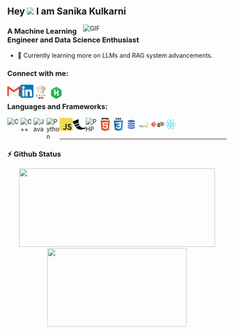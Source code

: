 ## Hey <img src="https://media.giphy.com/media/hvRJCLFzcasrR4ia7z/giphy.gif" width="28"> I am Sanika Kulkarni

<img align="right" width="330px" alt="GIF" src="https://cdn.dribbble.com/users/1848694/screenshots/4452371/dribdesgindeskgif.gif" />

### A Machine Learning Engineer and Data Science Enthusiast

- :brain: Currently learning more on LLMs and RAG system advancements.

### Connect with me:

[<img align="left" alt="Sanika Kulkarni | Gmail" width="30px" src="https://github.com/saniikakulkarni/saniikakulkarni/blob/main/gmail.png" />][Gmail]

[<img align="left" alt="Sanika Kulkarni | LinkedIn" width="30px" src="https://github.com/saniikakulkarni/saniikakulkarni/blob/main/linkedin.png" />][linkedin]

[<img align="left" alt="saniika | codechef" width="34px" src="https://github.com/saniikakulkarni/saniikakulkarni/blob/main/codechef.jpg" />][Codechef]

[<img align="left" alt="sanika_k_goa | Hackerrank" width="37px" src="https://github.com/saniikakulkarni/saniikakulkarni/blob/main/hackerrank.png" />][Hackerrank]

<br />

### Languages and Frameworks:

<img align="left" alt="C" width=30px src="https://raw.githubusercontent.com/jmnote/z-icons/master/svg/c.svg">
<img align="left" alt="C++" width=30px src="https://raw.githubusercontent.com/jmnote/z-icons/master/svg/cpp.svg">
<img align="left" alt="Java" width=30px src="https://raw.githubusercontent.com/jmnote/z-icons/master/svg/java.svg">
<img align="left" alt="Python" width="30px" src="https://raw.githubusercontent.com/jmnote/z-icons/master/svg/python.svg" />
<img align="left" alt="JavaScript" width="30px" src="https://raw.githubusercontent.com/github/explore/80688e429a7d4ef2fca1e82350fe8e3517d3494d/topics/javascript/javascript.png" />
<img align="left" alt="Flask" width="30px" src="https://github.com/simple-icons/simple-icons/blob/develop/icons/flask.svg" />
<img align="left" alt="PHP" width=30px src="https://raw.githubusercontent.com/jmnote/z-icons/master/svg/php.svg">
<img align="left" alt="HTML5" width="30px" src="https://raw.githubusercontent.com/github/explore/80688e429a7d4ef2fca1e82350fe8e3517d3494d/topics/html/html.png" />
<img align="left" alt="CSS3" width="30px" src="https://raw.githubusercontent.com/github/explore/80688e429a7d4ef2fca1e82350fe8e3517d3494d/topics/css/css.png" />
<img align="left" alt="SQL" width="30px" src="https://raw.githubusercontent.com/github/explore/80688e429a7d4ef2fca1e82350fe8e3517d3494d/topics/sql/sql.png" />
<img align="left" alt="MySQL" width="30px" src="https://raw.githubusercontent.com/github/explore/80688e429a7d4ef2fca1e82350fe8e3517d3494d/topics/mysql/mysql.png" />
<img align="left" alt="Git" width="30px" src="https://raw.githubusercontent.com/github/explore/80688e429a7d4ef2fca1e82350fe8e3517d3494d/topics/git/git.png" />
<img align="left" alt="React" width="30px" src="https://raw.githubusercontent.com/github/explore/80688e429a7d4ef2fca1e82350fe8e3517d3494d/topics/react/react.png" />
<br />
<br />

<hr>

### :zap: Github Status

<p align="center">
    <a href="https://github.com/saniikakulkarni">
    <img height="180em" width="450em" src="https://github-readme-stats.vercel.app/api?username=saniikakulkarni&count_private=true&show_icons=true&hide_title=true"/>
    <img height="180em" width="320em" src="https://github-readme-stats.vercel.app/api/top-langs/?username=saniikakulkarni&langs_count=6&layout=compact"/>
    </a>
</p>

[linkedin]: https://www.linkedin.com/in/sanika-kulkarni-34b403192/

[Codechef]: https://www.codechef.com/users/saniika

[Hackerrank]: https://www.hackerrank.com/sanika_k_goa

[Gmail]: mailto:sanika.k.goa@gmail.com 
